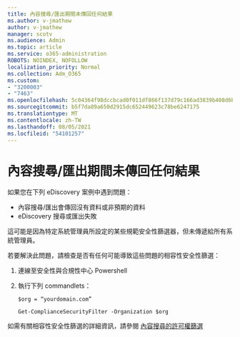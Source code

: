 ```yaml
---
title: 內容搜尋/匯出期間未傳回任何結果
ms.author: v-jmathew
author: v-jmathew
manager: scotv
ms.audience: Admin
ms.topic: article
ms.service: o365-administration
ROBOTS: NOINDEX, NOFOLLOW
localization_priority: Normal
ms.collection: Adm_O365
ms.custom:
- "3200003"
- "7463"
ms.openlocfilehash: 5c04364f98dccbcad0f011df866f137d79c166ad3839b408d6be447d50a87ac3
ms.sourcegitcommit: b5f7da89a650d2915dc652449623c78be6247175
ms.translationtype: MT
ms.contentlocale: zh-TW
ms.lasthandoff: 08/05/2021
ms.locfileid: "54101257"
---
```

# <a name="no-results-returned-during-content-searchexport"></a>內容搜尋/匯出期間未傳回任何結果

如果您在下列 eDiscovery 案例中遇到問題：

- 內容搜尋/匯出會傳回沒有資料或非預期的資料
- eDiscovery 搜尋或匯出失敗

這可能是因為特定系統管理員所設定的某些規範安全性篩選器，但未傳遞給所有系統管理員。

若要解決此問題，請檢查是否有任何可能導致這些問題的相容性安全性篩選：

1. 連線至安全性與合規性中心 Powershell
2. 執行下列 commandlets：

    `$org = “yourdomain.com”`

    `Get-ComplianceSecurityFilter -Organization $org`

如需有關相容性安全性篩選的詳細資訊，請參閱 [內容搜尋的許可權篩選](https://docs.microsoft.com/microsoft-365/compliance/permissions-filtering-for-content-search)
